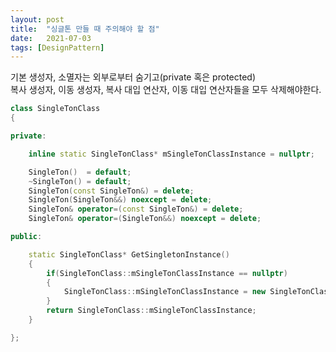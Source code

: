 ```yaml
---
layout: post
title:  "싱글톤 만들 때 주의해야 할 점"
date:   2021-07-03
tags: [DesignPattern]
---
```


기본 생성자, 소멸자는 외부로부터 숨기고(private 혹은 protected)             
복사 생성자, 이동 생성자, 복사 대입 연산자, 이동 대입 연산자들을 모두 삭제해야한다.         

```cpp
class SingleTonClass
{

private:

    inline static SingleTonClass* mSingleTonClassInstance = nullptr;

    SingleTon()  = default;
    ~SingleTon() = default;
    SingleTon(const SingleTon&) = delete;
    SingleTon(SingleTon&&) noexcept = delete;
    SingleTon& operator=(const SingleTon&) = delete;
    SingleTon& operator=(SingleTon&&) noexcept = delete;

public:

    static SingleTonClass* GetSingletonInstance()
    {
        if(SingleTonClass::mSingleTonClassInstance == nullptr)
        {
            SingleTonClass::mSingleTonClassInstance = new SingleTonClass();
        }
        return SingleTonClass::mSingleTonClassInstance;
    }

};
```